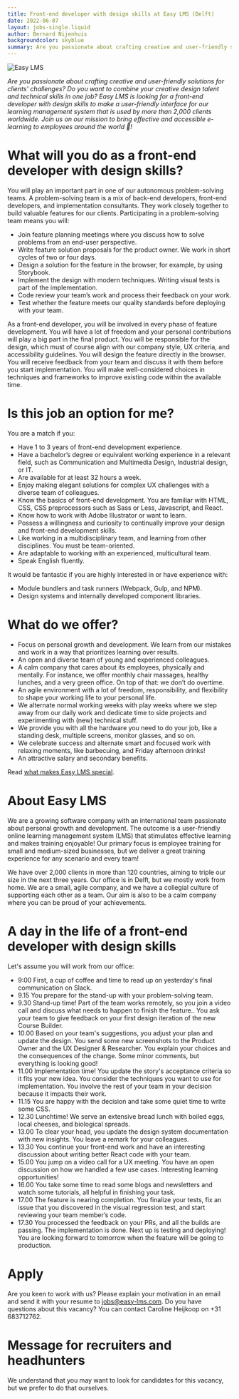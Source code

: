 ```yaml
---
title: Front-end developer with design skills at Easy LMS (Delft)
date: 2022-06-07
layout: jobs-single.liquid
author: Bernard Nijenhuis
backgroundcolor: skyblue
summary: Are you passionate about crafting creative and user-friendly solutions for clients' challenges? Do you want to combine your creative design talent and technical skills in one job? Easy LMS is looking for a front-end developer with design skills to make a user-friendly interface for our learning management system that is used by more than 2,000 clients worldwide. Join us on our mission to bring effective and accessible e-learning to employees around the world ?!
---
```


![[Easy LMS](https://www.easy-lms.com/)](https://fronteers.nl/_img/werkgevers/easy-lms.png)

_Are you passionate about crafting creative and user-friendly solutions for clients' challenges? Do you want to combine your creative design talent and technical skills in one job? Easy LMS is looking for a front-end developer with design skills to make a user-friendly interface for our learning management system that is used by more than 2,000 clients worldwide. Join us on our mission to bring effective and accessible e-learning to employees around the world 🚀!_

# What will you do as a front-end developer with design skills?

You will play an important part in one of our autonomous problem-solving teams. A problem-solving team is a mix of back-end developers, front-end developers, and implementation consultants. They work closely together to build valuable features for our clients. Participating in a problem-solving team means you will:

-   Join feature planning meetings where you discuss how to solve problems from an end-user perspective.
-   Write feature solution proposals for the product owner. We work in short cycles of two or four days.
-   Design a solution for the feature in the browser, for example, by using Storybook.
-   Implement the design with modern techniques. Writing visual tests is part of the implementation.
-   Code review your team’s work and process their feedback on your work.
-   Test whether the feature meets our quality standards before deploying with your team.

As a front-end developer, you will be involved in every phase of feature development. You will have a lot of freedom and your personal contributions will play a big part in the final product. You will be responsible for the design, which must of course align with our company style, UX criteria, and accessibility guidelines. You will design the feature directly in the browser. You will receive feedback from your team and discuss it with them before you start implementation. You will make well-considered choices in techniques and frameworks to improve existing code within the available time.

# Is this job an option for me?

You are a match if you:

-   Have 1 to 3 years of front-end development experience.
-   Have a bachelor’s degree or equivalent working experience in a relevant field, such as Communication and Multimedia Design, Industrial design, or IT.
-   Are available for at least 32 hours a week.
-   Enjoy making elegant solutions for complex UX challenges with a diverse team of colleagues.
-   Know the basics of front-end development. You are familiar with HTML, CSS, CSS preprocessors such as Sass or Less, Javascript, and React.
-   Know how to work with Adobe Illustrator or want to learn.
-   Possess a willingness and curiosity to continually improve your design and front-end development skills.
-   Like working in a multidisciplinary team, and learning from other disciplines. You must be team-oriented.
-   Are adaptable to working with an experienced, multicultural team.
-   Speak English fluently.

It would be fantastic if you are highly interested in or have experience with:

-   Module bundlers and task runners (Webpack, Gulp, and NPM).
-   Design systems and internally developed component libraries.

# What do we offer?

-   Focus on personal growth and development. We learn from our mistakes and work in a way that prioritizes learning over results.
-   An open and diverse team of young and experienced colleagues.
-   A calm company that cares about its employees, physically and mentally. For instance, we offer monthly chair massages, healthy lunches, and a very green office. On top of that: we don’t do overtime.
-   An agile environment with a lot of freedom, responsibility, and flexibility to shape your working life to your personal life.
-   We alternate normal working weeks with play weeks where we step away from our daily work and dedicate time to side projects and experimenting with (new) technical stuff.
-   We provide you with all the hardware you need to do your job, like a standing desk, multiple screens, monitor glasses, and so on.
-   We celebrate success and alternate smart and focused work with relaxing moments, like barbecuing, and Friday afternoon drinks!
-   An attractive salary and secondary benefits.

Read [what makes Easy LMS special](https://www.easy-lms.com/working-at-easy-lms/what-makes-us-special/item12876).

# About Easy LMS

We are a growing software company with an international team passionate about personal growth and development. The outcome is a user-friendly online learning management system (LMS) that stimulates effective learning and makes training enjoyable! Our primary focus is employee training for small and medium-sized businesses, but we deliver a great training experience for any scenario and every team!

We have over 2,000 clients in more than 120 countries, aiming to triple our size in the next three years. Our office is in Delft, but we mostly work from home. We are a small, agile company, and we have a collegial culture of supporting each other as a team. Our aim is also to be a calm company where you can be proud of your achievements.

# A day in the life of a front-end developer with design skills

Let's assume you will work from our office:

-   9:00 First, a cup of coffee and time to read up on yesterday's final communication on Slack.
-   9.15 You prepare for the stand-up with your problem-solving team.
-   9.30 Stand-up time! Part of the team works remotely, so you join a video call and discuss what needs to happen to finish the feature.. You ask your team to give feedback on your first design iteration of the new Course Builder.
-   10.00 Based on your team's suggestions, you adjust your plan and update the design. You send some new screenshots to the Product Owner and the UX Designer & Researcher. You explain your choices and the consequences of the change. Some minor comments, but everything is looking good!
-   11.00 Implementation time! You update the story's acceptance criteria so it fits your new idea. You consider the techniques you want to use for implementation. You involve the rest of your team in your decision because it impacts their work.
-   11.15 You are happy with the decision and take some quiet time to write some CSS.
-   12.30 Lunchtime! We serve an extensive bread lunch with boiled eggs, local cheeses, and biological spreads.
-   13.00 To clear your head, you update the design system documentation with new insights. You leave a remark for your colleagues.
-   13.30 You continue your front-end work and have an interesting discussion about writing better React code with your team.
-   15.00 You jump on a video call for a UX meeting. You have an open discussion on how we handled a few use cases. Interesting learning opportunities!
-   16.00 You take some time to read some blogs and newsletters and watch some tutorials, all helpful in finishing your task.
-   17.00 The feature is nearing completion. You finalize your tests, fix an issue that you discovered in the visual regression test, and start reviewing your team member’s code.
-   17.30 You processed the feedback on your PRs, and all the builds are passing. The implementation is done. Next up is testing and deploying! You are looking forward to tomorrow when the feature will be going to production.

# Apply

Are you keen to work with us? Please explain your motivation in an email and send it with your resume to <jobs@easy-lms.com>. Do you have questions about this vacancy? You can contact Caroline Heijkoop on +31 683712762.

# Message for recruiters and headhunters

We understand that you may want to look for candidates for this vacancy, but we prefer to do that ourselves.
